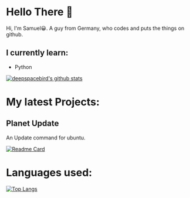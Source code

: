 # Hello There 👋

Hi, I'm Samuel😀.
 A guy from Germany, who codes and puts the things on github.
 
 ## I currently learn:
 - Python
 
 
[![deepspacebird's github stats](https://github-readme-stats.vercel.app/api?username=deepspacebird&show_icons=true)](https://github.com/deepspacebird)


# My latest Projects:
## Planet Update
An Update command for ubuntu.


[![Readme Card](https://github-readme-stats.vercel.app/api/pin/?username=deepspacebird&repo=planet-update&show_owner=true)](https://github.com/anuraghazra/github-readme-stats)

# Languages used:

[![Top Langs](https://github-readme-stats.vercel.app/api/top-langs/?username=deepspacebird&layout=compact)](https://github.com/anuraghazra/github-readme-stats)
